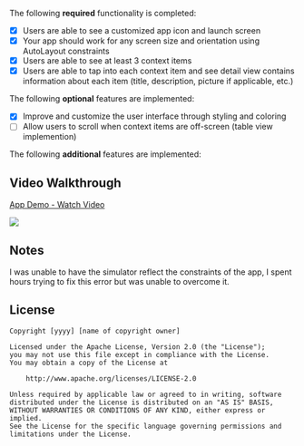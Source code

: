 The following **required** functionality is completed:

- [X] Users are able to see a customized app icon and launch screen
- [X] Your app should work for any screen size and orientation using AutoLayout constraints
- [X] Users are able to see at least 3 context items
- [X] Users are able to tap into each context item and see detail view contains information about each item (title, description, picture if applicable, etc.)
 
The following **optional** features are implemented:

- [X] Improve and customize the user interface through styling and coloring
- [ ] Allow users to scroll when context items are off-screen (table view implemention)

The following **additional** features are implemented:

## Video Walkthrough

<div>
    <a href="https://www.loom.com/share/de2b516e24244d0ba24de337551a8efa">
      <p>App Demo - Watch Video</p>
    </a>
    <a href="https://www.loom.com/share/de2b516e24244d0ba24de337551a8efa">
      <img style="max-width:300px;" src="https://cdn.loom.com/sessions/thumbnails/de2b516e24244d0ba24de337551a8efa-with-play.gif">
    </a>
  </div>
  
## Notes

I was unable to have the simulator reflect the constraints of the app, I spent hours trying to fix this error but was unable to overcome it. 

## License

    Copyright [yyyy] [name of copyright owner]

    Licensed under the Apache License, Version 2.0 (the "License");
    you may not use this file except in compliance with the License.
    You may obtain a copy of the License at

        http://www.apache.org/licenses/LICENSE-2.0

    Unless required by applicable law or agreed to in writing, software
    distributed under the License is distributed on an "AS IS" BASIS,
    WITHOUT WARRANTIES OR CONDITIONS OF ANY KIND, either express or implied.
    See the License for the specific language governing permissions and
    limitations under the License.
